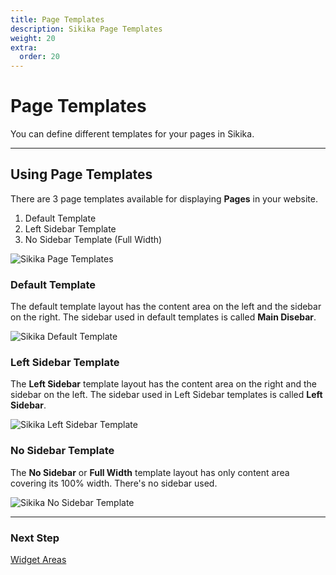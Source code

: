 ```yaml
---
title: Page Templates
description: Sikika Page Templates
weight: 20
extra:
  order: 20
---
```


# Page Templates

You can define different templates for your pages in Sikika.

---

## Using Page Templates

There are 3 page templates available for displaying **Pages** in your website.

1. Default Template
2. Left Sidebar Template
3. No Sidebar Template (Full Width)

![Sikika Page Templates](https://media.dinomatic.com/images/docs/sikika/sikika-templates.png)

### Default Template

The default template layout has the content area on the left and the sidebar on the right.
The sidebar used in default templates is called **Main Disebar**.

![Sikika Default Template](https://media.dinomatic.com/images/docs/sikika/sikika-templates-right-sidebar.png)

### Left Sidebar Template

The **Left Sidebar** template layout has the content area on the right and the sidebar on the left.
The sidebar used in Left Sidebar templates is called **Left Sidebar**.

![Sikika Left Sidebar Template](https://media.dinomatic.com/images/docs/sikika/sikika-templates-left-sidebar.png)

### No Sidebar Template

The **No Sidebar** or **Full Width** template layout has only content area covering its 100% width.
There's no sidebar used.

![Sikika No Sidebar Template](https://media.dinomatic.com/images/docs/sikika/sikika-templates-no-sidebar.png)

---

### Next Step

[Widget Areas](/docs/sikika/widget-areas/)
